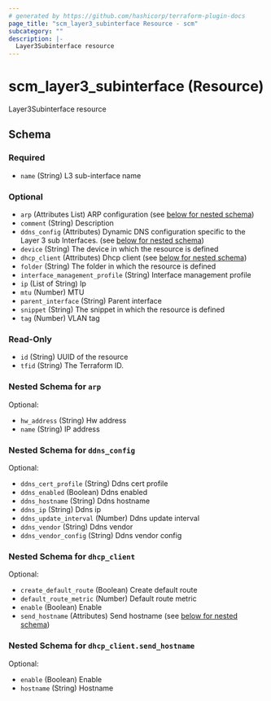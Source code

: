 ```yaml
---
# generated by https://github.com/hashicorp/terraform-plugin-docs
page_title: "scm_layer3_subinterface Resource - scm"
subcategory: ""
description: |-
  Layer3Subinterface resource
---
```


# scm_layer3_subinterface (Resource)

Layer3Subinterface resource



<!-- schema generated by tfplugindocs -->
## Schema

### Required

- `name` (String) L3 sub-interface name

### Optional

- `arp` (Attributes List) ARP configuration (see [below for nested schema](#nestedatt--arp))
- `comment` (String) Description
- `ddns_config` (Attributes) Dynamic DNS configuration specific to the Layer 3 sub Interfaces. (see [below for nested schema](#nestedatt--ddns_config))
- `device` (String) The device in which the resource is defined
- `dhcp_client` (Attributes) Dhcp client (see [below for nested schema](#nestedatt--dhcp_client))
- `folder` (String) The folder in which the resource is defined
- `interface_management_profile` (String) Interface management profile
- `ip` (List of String) Ip
- `mtu` (Number) MTU
- `parent_interface` (String) Parent interface
- `snippet` (String) The snippet in which the resource is defined
- `tag` (Number) VLAN tag

### Read-Only

- `id` (String) UUID of the resource
- `tfid` (String) The Terraform ID.

<a id="nestedatt--arp"></a>
### Nested Schema for `arp`

Optional:

- `hw_address` (String) Hw address
- `name` (String) IP address


<a id="nestedatt--ddns_config"></a>
### Nested Schema for `ddns_config`

Optional:

- `ddns_cert_profile` (String) Ddns cert profile
- `ddns_enabled` (Boolean) Ddns enabled
- `ddns_hostname` (String) Ddns hostname
- `ddns_ip` (String) Ddns ip
- `ddns_update_interval` (Number) Ddns update interval
- `ddns_vendor` (String) Ddns vendor
- `ddns_vendor_config` (String) Ddns vendor config


<a id="nestedatt--dhcp_client"></a>
### Nested Schema for `dhcp_client`

Optional:

- `create_default_route` (Boolean) Create default route
- `default_route_metric` (Number) Default route metric
- `enable` (Boolean) Enable
- `send_hostname` (Attributes) Send hostname (see [below for nested schema](#nestedatt--dhcp_client--send_hostname))

<a id="nestedatt--dhcp_client--send_hostname"></a>
### Nested Schema for `dhcp_client.send_hostname`

Optional:

- `enable` (Boolean) Enable
- `hostname` (String) Hostname
